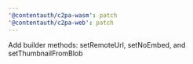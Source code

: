 ```yaml
---
'@contentauth/c2pa-wasm': patch
'@contentauth/c2pa-web': patch
---
```


Add builder methods: setRemoteUrl, setNoEmbed, and setThumbnailFromBlob
